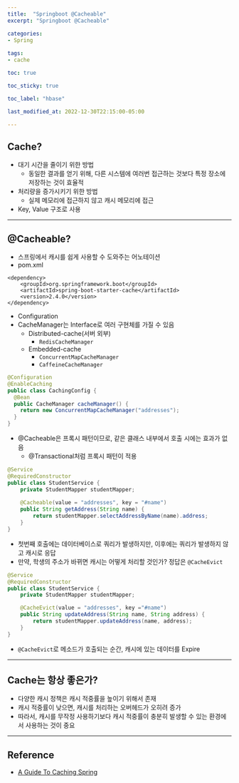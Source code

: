 ```yaml
---
title:  "Springboot @Cacheable"
excerpt: "Springboot @Cacheable"

categories:
- Spring
  
tags:
- cache

toc: true

toc_sticky: true

toc_label: "hbase"

last_modified_at: 2022-12-30T22:15:00-05:00

---
```


## Cache?

- 대기 시간을 줄이기 위한 방법
  - 동일한 결과를 얻기 위해, 다른 시스템에 여러번 접근하는 것보다 특정 장소에 저장하는 것이 효율적
- 처리량을 증가시키기 위한 방법
  - 실제 메모리에 접근하지 않고 캐시 메모리에 접근
- Key, Value 구조로 사용

---

## @Cacheable?

- 스프링에서 캐시를 쉽게 사용할 수 도와주는 어노테이션
- pom.xml

~~~pom
<dependency>
    <groupId>org.springframework.boot</groupId>
    <artifactId>spring-boot-starter-cache</artifactId>
    <version>2.4.0</version>
</dependency>
~~~

- Configuration
- CacheManager는 Interface로 여러 구현체를 가질 수 있음 
  - Distributed-cache(서버 외부)
    - `RedisCacheManager`
  - Embedded-cache
    - `ConcurrentMapCacheManager`
    - `CaffeineCacheManager`

~~~java
@Configuration
@EnableCaching
public class CachingConfig {
  @Bean
  public CacheManager cacheManager() {
    return new ConcurrentMapCacheManager("addresses");
  }
}
~~~

- @Cacheable은 프록시 패턴이므로, 같은 클래스 내부에서 호출 시에는 효과가 없음
  - @Transactional처럼 프록시 패턴이 적용

~~~java
@Service
@RequiredConstructor
public class StudentService {
    private StudentMapper studentMapper;
    
    @Cacheable(value = "addresses", key = "#name") 
    public String getAddress(String name) {
        return studentMapper.selectAddressByName(name).address;
    }
}
~~~

- 첫번째 호출에는 데이터베이스로 쿼리가 발생하지만, 이후에는 쿼리가 발생하지 않고 캐시로 응답
- 만약, 학생의 주소가 바뀌면 캐시는 어떻게 처리할 것인가? 정답은 `@CacheEvict`

~~~java
@Service
@RequiredConstructor
public class StudentService {
    private StudentMapper studentMapper;

    @CacheEvict(value = "addresses", key ="#name") 
    public String updateAddress(String name, String address) {
        return studentMapper.updateAddress(name, address);   
    }
}
~~~

- `@CacheEvict`로 메소드가 호출되는 순간, 캐시에 있는 데이터를 Expire

---

## Cache는 항상 좋은가?

- 다양한 캐시 정책은 캐시 적중률을 높이기 위해서 존재
- 캐시 적중률이 낮으면, 캐시를 처리하는 오버헤드가 오히려 증가
- 따라서, 캐시를 무작정 사용하기보다 캐시 적중률이 충분히 발생할 수 있는 환경에서 사용하는 것이 중요

---

## Reference
- [A Guide To Caching Spring](https://www.baeldung.com/spring-cache-tutorial)